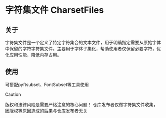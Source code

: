# 字符集文件 CharsetFiles
## 关于
字符集文件是一个定义了特定字符集合的文本文件，用于明确指定需要从原始字体中保留的字符字符集文件。主要用于字体子集化，帮助使用者仅保留必要字符，优化应用性能，降低内存占用。
## 使用
可搭配pyftsubset、FontSubset等工具使用
> [!CAUTION]
> 版权和法律风险是需要严格注意的核心问题！
> 仓库发布者仅做字符集文件收集，因版权等原因造成的后果与仓库发布者无关
